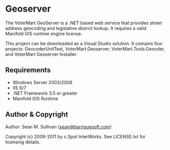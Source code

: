 Geoserver
=========

The VoterMart GeoServer is a .NET based web service that provides street address geocoding and legislative district lookup.
It requires a valid Manifold GIS runtime engine license.

This project can be downloaded as a Visual Studio solution.  It comains four projects: GeocoderUnitTest, VoterMart.Geoserver,
VoterMart.Tools.Geocder, and VoterMart Geoserver Installer.

Requirements
------------

* Windows Server 2003/2008
* IIS 6/7
* .NET Framework 3.5 or greater
* Manifold GIS Runtime

Author & Copyright
------------------
Author:  Sean M. Sullivan (<sean@barriquesoft.com>)

Copyright (c) 2009-2011 by c.Spot InterWorks.  See LICENSE.txt for licensing details.
